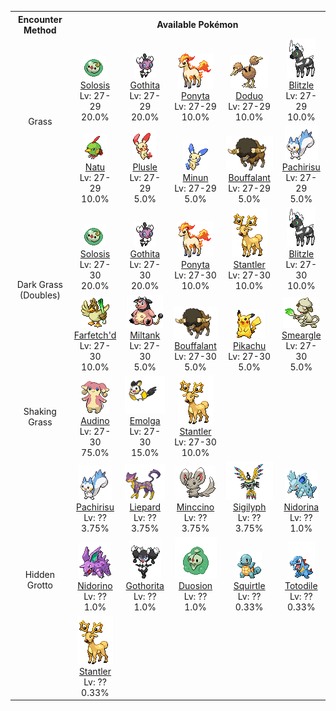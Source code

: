 <table><tr><th colspan="1">Encounter Method</th><th colspan="5" style = "text-align: center;">Available Pokémon</th></tr>
<tr><td rowspan="2" style="vertical-align: middle; word-wrap: break-word; text-align: center;">Grass</td><td style="text-align: center; vertical-align: bottom;"> <img src="../../img/animated/577.gif"> <br> <a href="../../pokemons/577">Solosis</a> <br> Lv: 27-29 <br> 20.0% </td><td style="text-align: center; vertical-align: bottom;"> <img src="../../img/animated/574.gif"> <br> <a href="../../pokemons/574">Gothita</a> <br> Lv: 27-29 <br> 20.0% </td><td style="text-align: center; vertical-align: bottom;"> <img src="../../img/animated/77.gif"> <br> <a href="../../pokemons/077">Ponyta</a> <br> Lv: 27-29 <br> 10.0% </td><td style="text-align: center; vertical-align: bottom;"> <img src="../../img/animated/84.gif"> <br> <a href="../../pokemons/084">Doduo</a> <br> Lv: 27-29 <br> 10.0% </td><td style="text-align: center; vertical-align: bottom;"> <img src="../../img/animated/522.gif"> <br> <a href="../../pokemons/522">Blitzle</a> <br> Lv: 27-29 <br> 10.0% </td></tr>
<tr><td style="text-align: center; vertical-align: bottom;"> <img src="../../img/animated/177.gif"> <br> <a href="../../pokemons/177">Natu</a> <br> Lv: 27-29 <br> 10.0% </td><td style="text-align: center; vertical-align: bottom;"> <img src="../../img/animated/311.gif"> <br> <a href="../../pokemons/311">Plusle</a> <br> Lv: 27-29 <br> 5.0% </td><td style="text-align: center; vertical-align: bottom;"> <img src="../../img/animated/312.gif"> <br> <a href="../../pokemons/312">Minun</a> <br> Lv: 27-29 <br> 5.0% </td><td style="text-align: center; vertical-align: bottom;"> <img src="../../img/animated/626.gif"> <br> <a href="../../pokemons/626">Bouffalant</a> <br> Lv: 27-29 <br> 5.0% </td><td style="text-align: center; vertical-align: bottom;"> <img src="../../img/animated/417.gif"> <br> <a href="../../pokemons/417">Pachirisu</a> <br> Lv: 27-29 <br> 5.0% </td></tr>
<tr><td rowspan="2" style="vertical-align: middle; word-wrap: break-word; text-align: center;">Dark Grass (Doubles)</td><td style="text-align: center; vertical-align: bottom;"> <img src="../../img/animated/577.gif"> <br> <a href="../../pokemons/577">Solosis</a> <br> Lv: 27-30 <br> 20.0% </td><td style="text-align: center; vertical-align: bottom;"> <img src="../../img/animated/574.gif"> <br> <a href="../../pokemons/574">Gothita</a> <br> Lv: 27-30 <br> 20.0% </td><td style="text-align: center; vertical-align: bottom;"> <img src="../../img/animated/77.gif"> <br> <a href="../../pokemons/077">Ponyta</a> <br> Lv: 27-30 <br> 10.0% </td><td style="text-align: center; vertical-align: bottom;"> <img src="../../img/animated/234.gif"> <br> <a href="../../pokemons/234">Stantler</a> <br> Lv: 27-30 <br> 10.0% </td><td style="text-align: center; vertical-align: bottom;"> <img src="../../img/animated/522.gif"> <br> <a href="../../pokemons/522">Blitzle</a> <br> Lv: 27-30 <br> 10.0% </td></tr>
<tr><td style="text-align: center; vertical-align: bottom;"> <img src="../../img/animated/83.gif"> <br> <a href="../../pokemons/083">Farfetch'd</a> <br> Lv: 27-30 <br> 10.0% </td><td style="text-align: center; vertical-align: bottom;"> <img src="../../img/animated/241.gif"> <br> <a href="../../pokemons/241">Miltank</a> <br> Lv: 27-30 <br> 5.0% </td><td style="text-align: center; vertical-align: bottom;"> <img src="../../img/animated/626.gif"> <br> <a href="../../pokemons/626">Bouffalant</a> <br> Lv: 27-30 <br> 5.0% </td><td style="text-align: center; vertical-align: bottom;"> <img src="../../img/animated/25.gif"> <br> <a href="../../pokemons/025">Pikachu</a> <br> Lv: 27-30 <br> 5.0% </td><td style="text-align: center; vertical-align: bottom;"> <img src="../../img/animated/235.gif"> <br> <a href="../../pokemons/235">Smeargle</a> <br> Lv: 27-30 <br> 5.0% </td></tr>
<tr><td rowspan="1" style="vertical-align: middle; word-wrap: break-word; text-align: center;">Shaking Grass</td><td style="text-align: center; vertical-align: bottom;"> <img src="../../img/animated/531.gif"> <br> <a href="../../pokemons/531">Audino</a> <br> Lv: 27-30 <br> 75.0% </td><td style="text-align: center; vertical-align: bottom;"> <img src="../../img/animated/587.gif"> <br> <a href="../../pokemons/587">Emolga</a> <br> Lv: 27-30 <br> 15.0% </td><td style="text-align: center; vertical-align: bottom;"> <img src="../../img/animated/234.gif"> <br> <a href="../../pokemons/234">Stantler</a> <br> Lv: 27-30 <br> 10.0% </td><td></td><td></td></tr>
<tr><td rowspan="3" style="vertical-align: middle; word-wrap: break-word; text-align: center;">Hidden Grotto</td><td style="text-align: center; vertical-align: bottom;"> <img src="../../img/animated/417.gif"> <br> <a href="../../pokemons/417">Pachirisu</a> <br> Lv: ?? <br> 3.75% </td><td style="text-align: center; vertical-align: bottom;"> <img src="../../img/animated/510.gif"> <br> <a href="../../pokemons/510">Liepard</a> <br> Lv: ?? <br> 3.75% </td><td style="text-align: center; vertical-align: bottom;"> <img src="../../img/animated/572.gif"> <br> <a href="../../pokemons/572">Minccino</a> <br> Lv: ?? <br> 3.75% </td><td style="text-align: center; vertical-align: bottom;"> <img src="../../img/animated/561.gif"> <br> <a href="../../pokemons/561">Sigilyph</a> <br> Lv: ?? <br> 3.75% </td><td style="text-align: center; vertical-align: bottom;"> <img src="../../img/animated/30.gif"> <br> <a href="../../pokemons/030">Nidorina</a> <br> Lv: ?? <br> 1.0% </td></tr>
<tr><td style="text-align: center; vertical-align: bottom;"> <img src="../../img/animated/33.gif"> <br> <a href="../../pokemons/033">Nidorino</a> <br> Lv: ?? <br> 1.0% </td><td style="text-align: center; vertical-align: bottom;"> <img src="../../img/animated/575.gif"> <br> <a href="../../pokemons/575">Gothorita</a> <br> Lv: ?? <br> 1.0% </td><td style="text-align: center; vertical-align: bottom;"> <img src="../../img/animated/578.gif"> <br> <a href="../../pokemons/578">Duosion</a> <br> Lv: ?? <br> 1.0% </td><td style="text-align: center; vertical-align: bottom;"> <img src="../../img/animated/7.gif"> <br> <a href="../../pokemons/007">Squirtle</a> <br> Lv: ?? <br> 0.33% </td><td style="text-align: center; vertical-align: bottom;"> <img src="../../img/animated/158.gif"> <br> <a href="../../pokemons/158">Totodile</a> <br> Lv: ?? <br> 0.33% </td></tr>
<tr><td style="text-align: center; vertical-align: bottom;"> <img src="../../img/animated/234.gif"> <br> <a href="../../pokemons/234">Stantler</a> <br> Lv: ?? <br> 0.33% </td><td></td><td></td><td></td><td></td></tr></table>